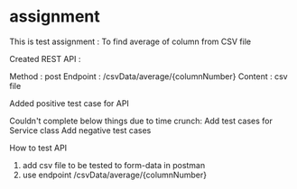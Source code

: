 # assignment
This is test assignment : To find average of column from CSV file


Created REST API :

Method : post
Endpoint : /csvData/average/{columnNumber}
Content : csv file


Added positive test case for API

Couldn't complete below things due to time crunch:
  Add test cases for Service class
  Add negative test cases

How to test API
1) add csv file to be tested to form-data in postman
2) use endpoint /csvData/average/{columnNumber}
